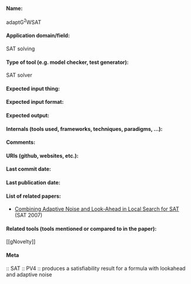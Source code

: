 #### Name:
adaptG<sup>2</sup>WSAT

#### Application domain/field:
SAT solving

#### Type of tool (e.g. model checker, test generator):
SAT solver

#### Expected input thing:

#### Expected input format:

#### Expected output:

#### Internals (tools used, frameworks, techniques, paradigms, ...):

#### Comments:

#### URIs (github, websites, etc.):

#### Last commit date:

#### Last publication date:

#### List of related papers:
- [Combining Adaptive Noise and Look-Ahead in Local Search for SAT ](https://doi.org/10.1007/978-3-540-72788-0_15) (SAT 2007)

#### Related tools (tools mentioned or compared to in the paper):
[[gNovelty]]

#### Meta
:: SAT
:: PV4 :: produces a satisfiability result for a formula with lookahead and adaptive noise